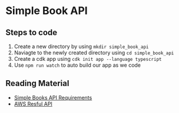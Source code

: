 # Simple Book API

## Steps to code

1. Create a new directory by using `mkdir simple_book_api`
2. Naviagte to the newly created directory using `cd simple_book_api`
3. Create a cdk app using `cdk init app --language typescript`
4. Use `npm run watch` to auto build our app as we code

## Reading Material

- [Simple Books API Requirements](https://github.com/vdespa/introduction-to-postman-course/blob/main/simple-books-api.md)
- [AWS Resful API](<https://github.com/panacloud/bootcamp-2021/tree/main/code/project-04(aws-restful-api)>)
